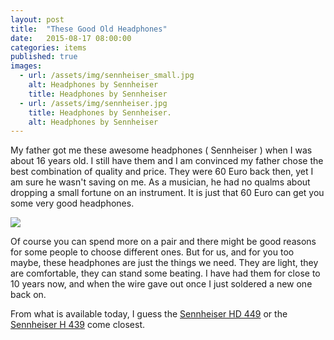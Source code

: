 ```yaml
---
layout: post
title:  "These Good Old Headphones"
date:   2015-08-17 08:00:00
categories: items
published: true
images:
  - url: /assets/img/sennheiser_small.jpg
    alt: Headphones by Sennheiser
    title: Headphones by Sennheiser
  - url: /assets/img/sennheiser.jpg
    title: Headphones by Sennheiser.
    alt: Headphones by Sennheiser
---
```


My father got me these awesome headphones ( Sennheiser ) when I was about 16 years old. I still have them and I
am convinced my father chose the best
combination of quality and price. They were 60 Euro back then, yet I am sure he wasn't saving on me. As a musician, he
had no qualms about dropping a small fortune on an instrument. It is just that 60 Euro can get you some very good headphones.

<div class="post-image-wrapper">
  <img class="post-image image-responsive" src="{{ site.baseurl }}{{ page.images[1].url }}">
</div>

Of course you can spend more on a pair and there might be good reasons for some people to choose different ones.
But for us, and for you too maybe, these headphones are just the things we need. They are light, they are comfortable,
they can stand some beating. I have had them for close to 10 years now, and when the wire gave out once I just
soldered a new one back on.

From what is available today, I guess the [Sennheiser HD 449](http://www.amazon.com/gp/product/B005N8W214/ref=as_li_qf_sp_asin_il_tl?ie=UTF8&camp=1789&creative=9325&creativeASIN=B005N8W214&linkCode=as2&tag=thingswelik06-20&linkId=OVXPGTI7MRGFM5U6)
or the [Sennheiser H 439](http://www.amazon.com/gp/product/B005N8W1TM) come closest.
